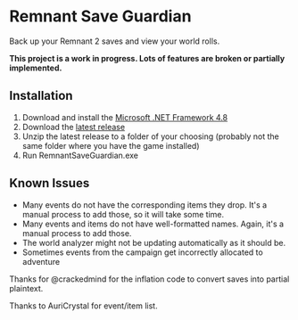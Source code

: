 # Remnant Save Guardian
Back up your Remnant 2 saves and view your world rolls.

**This project is a work in progress. Lots of features are broken or partially implemented.**

## Installation
1. Download and install the [Microsoft .NET Framework 4.8](https://dotnet.microsoft.com/en-us/download/dotnet-framework)
2. Download the [latest release](https://github.com/Razzmatazzz/RemnantSaveGuardian/releases/latest)
3. Unzip the latest release to a folder of your choosing (probably not the same folder where you have the game installed)
4. Run RemnantSaveGuardian.exe

## Known Issues
- Many events do not have the corresponding items they drop. It's a manual process to add those, so it will take some time.
- Many events and items do not have well-formatted names. Again, it's a manual process to add those.
- The world analyzer might not be updating automatically as it should be.
- Sometimes events from the campaign get incorrectly allocated to adventure


Thanks for @crackedmind for the inflation code to convert saves into partial plaintext. 

Thanks to AuriCrystal for event/item list.
